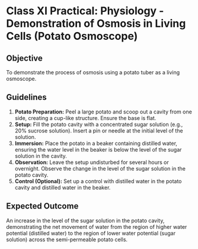 # Class XI Practical: Physiology - Demonstration of Osmosis in Living Cells (Potato Osmoscope)

## Objective
To demonstrate the process of osmosis using a potato tuber as a living osmoscope.

## Guidelines
1.  **Potato Preparation:** Peel a large potato and scoop out a cavity from one side, creating a cup-like structure. Ensure the base is flat.
2.  **Setup:** Fill the potato cavity with a concentrated sugar solution (e.g., 20% sucrose solution). Insert a pin or needle at the initial level of the solution.
3.  **Immersion:** Place the potato in a beaker containing distilled water, ensuring the water level in the beaker is below the level of the sugar solution in the cavity.
4.  **Observation:** Leave the setup undisturbed for several hours or overnight. Observe the change in the level of the sugar solution in the potato cavity.
5.  **Control (Optional):** Set up a control with distilled water in the potato cavity and distilled water in the beaker.

## Expected Outcome
An increase in the level of the sugar solution in the potato cavity, demonstrating the net movement of water from the region of higher water potential (distilled water) to the region of lower water potential (sugar solution) across the semi-permeable potato cells.